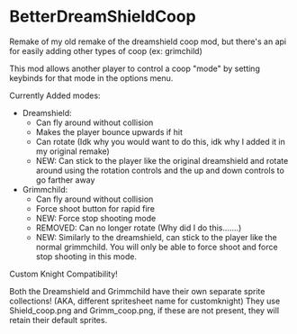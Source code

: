# BetterDreamShieldCoop

Remake of my old remake of the dreamshield coop mod, but there's an api for easily adding other types of coop (ex: grimchild)

This mod allows another player to control a coop "mode" by setting keybinds for that mode in the options menu.

Currently Added modes:
 - Dreamshield:
   - Can fly around without collision
   - Makes the player bounce upwards if hit
   - Can rotate (Idk why you would want to do this, idk why I added it in my original remake)
   - NEW: Can stick to the player like the original dreamshield and rotate around using the rotation controls and the up and down controls to go farther away
 - Grimmchild:
   - Can fly around without collision
   - Force shoot button for rapid fire
   - NEW: Force stop shooting mode
   - REMOVED: Can no longer rotate (Why did I do this.......)
   - NEW: Similarly to the dreamshield, can stick to the player like the normal grimmchild. You will only be able to force shoot and force stop shooting in this mode.

Custom Knight Compatibility!

Both the Dreamshield and Grimmchild have their own separate sprite collections! (AKA, different spritesheet name for customknight)
They use Shield_coop.png and Grimm_coop.png, if these are not present, they will retain their default sprites.